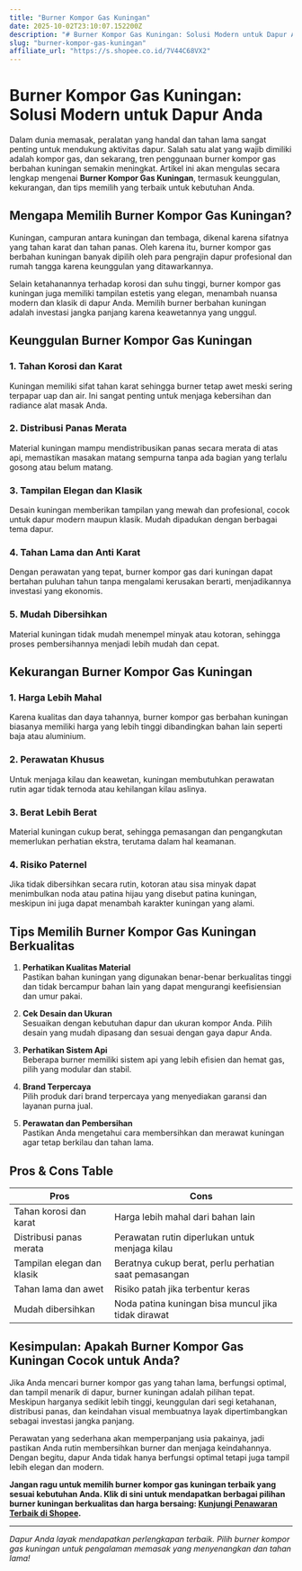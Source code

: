 ```yaml
---
title: "Burner Kompor Gas Kuningan"
date: 2025-10-02T23:10:07.152200Z
description: "# Burner Kompor Gas Kuningan: Solusi Modern untuk Dapur Anda..."
slug: "burner-kompor-gas-kuningan"
affiliate_url: "https://s.shopee.co.id/7V44C68VX2"
---
```

# Burner Kompor Gas Kuningan: Solusi Modern untuk Dapur Anda

Dalam dunia memasak, peralatan yang handal dan tahan lama sangat penting untuk mendukung aktivitas dapur. Salah satu alat yang wajib dimiliki adalah kompor gas, dan sekarang, tren penggunaan burner kompor gas berbahan kuningan semakin meningkat. Artikel ini akan mengulas secara lengkap mengenai **Burner Kompor Gas Kuningan**, termasuk keunggulan, kekurangan, dan tips memilih yang terbaik untuk kebutuhan Anda.

## Mengapa Memilih Burner Kompor Gas Kuningan?

Kuningan, campuran antara kuningan dan tembaga, dikenal karena sifatnya yang tahan karat dan tahan panas. Oleh karena itu, burner kompor gas berbahan kuningan banyak dipilih oleh para pengrajin dapur profesional dan rumah tangga karena keunggulan yang ditawarkannya.

Selain ketahanannya terhadap korosi dan suhu tinggi, burner kompor gas kuningan juga memiliki tampilan estetis yang elegan, menambah nuansa modern dan klasik di dapur Anda. Memilih burner berbahan kuningan adalah investasi jangka panjang karena keawetannya yang unggul.

## Keunggulan Burner Kompor Gas Kuningan

### 1. Tahan Korosi dan Karat
Kuningan memiliki sifat tahan karat sehingga burner tetap awet meski sering terpapar uap dan air. Ini sangat penting untuk menjaga kebersihan dan radiance alat masak Anda.

### 2. Distribusi Panas Merata
Material kuningan mampu mendistribusikan panas secara merata di atas api, memastikan masakan matang sempurna tanpa ada bagian yang terlalu gosong atau belum matang.

### 3. Tampilan Elegan dan Klasik
Desain kuningan memberikan tampilan yang mewah dan profesional, cocok untuk dapur modern maupun klasik. Mudah dipadukan dengan berbagai tema dapur.

### 4. Tahan Lama dan Anti Karat
Dengan perawatan yang tepat, burner kompor gas dari kuningan dapat bertahan puluhan tahun tanpa mengalami kerusakan berarti, menjadikannya investasi yang ekonomis.

### 5. Mudah Dibersihkan
Material kuningan tidak mudah menempel minyak atau kotoran, sehingga proses pembersihannya menjadi lebih mudah dan cepat.

## Kekurangan Burner Kompor Gas Kuningan

### 1. Harga Lebih Mahal
Karena kualitas dan daya tahannya, burner kompor gas berbahan kuningan biasanya memiliki harga yang lebih tinggi dibandingkan bahan lain seperti baja atau aluminium.

### 2. Perawatan Khusus
Untuk menjaga kilau dan keawetan, kuningan membutuhkan perawatan rutin agar tidak ternoda atau kehilangan kilau aslinya.

### 3. Berat Lebih Berat
Material kuningan cukup berat, sehingga pemasangan dan pengangkutan memerlukan perhatian ekstra, terutama dalam hal keamanan.

### 4. Risiko Paternel
Jika tidak dibersihkan secara rutin, kotoran atau sisa minyak dapat menimbulkan noda atau patina hijau yang disebut patina kuningan, meskipun ini juga dapat menambah karakter kuningan yang alami.

## Tips Memilih Burner Kompor Gas Kuningan Berkualitas

1. **Perhatikan Kualitas Material**  
Pastikan bahan kuningan yang digunakan benar-benar berkualitas tinggi dan tidak bercampur bahan lain yang dapat mengurangi keefisiensian dan umur pakai.

2. **Cek Desain dan Ukuran**  
Sesuaikan dengan kebutuhan dapur dan ukuran kompor Anda. Pilih desain yang mudah dipasang dan sesuai dengan gaya dapur Anda.

3. **Perhatikan Sistem Api**  
Beberapa burner memiliki sistem api yang lebih efisien dan hemat gas, pilih yang modular dan stabil.

4. **Brand Terpercaya**  
Pilih produk dari brand terpercaya yang menyediakan garansi dan layanan purna jual.

5. **Perawatan dan Pembersihan**  
Pastikan Anda mengetahui cara membersihkan dan merawat kuningan agar tetap berkilau dan tahan lama.

## Pros & Cons Table

| Pros                                              | Cons                                                     |
|---------------------------------------------------|----------------------------------------------------------|
| Tahan korosi dan karat                           | Harga lebih mahal dari bahan lain                      |
| Distribusi panas merata                          | Perawatan rutin diperlukan untuk menjaga kilau       |
| Tampilan elegan dan klasik                       | Beratnya cukup berat, perlu perhatian saat pemasangan |
| Tahan lama dan awet                              | Risiko patah jika terbentur keras                     |
| Mudah dibersihkan                                | Noda patina kuningan bisa muncul jika tidak dirawat |

## Kesimpulan: Apakah Burner Kompor Gas Kuningan Cocok untuk Anda?

Jika Anda mencari burner kompor gas yang tahan lama, berfungsi optimal, dan tampil menarik di dapur, burner kuningan adalah pilihan tepat. Meskipun harganya sedikit lebih tinggi, keunggulan dari segi ketahanan, distribusi panas, dan keindahan visual membuatnya layak dipertimbangkan sebagai investasi jangka panjang.

Perawatan yang sederhana akan memperpanjang usia pakainya, jadi pastikan Anda rutin membersihkan burner dan menjaga keindahannya. Dengan begitu, dapur Anda tidak hanya berfungsi optimal tetapi juga tampil lebih elegan dan modern.

**Jangan ragu untuk memilih burner kompor gas kuningan terbaik yang sesuai kebutuhan Anda. Klik di sini untuk mendapatkan berbagai pilihan burner kuningan berkualitas dan harga bersaing: [Kunjungi Penawaran Terbaik di Shopee](https://s.shopee.co.id/7V44C68VX2).**

---

*Dapur Anda layak mendapatkan perlengkapan terbaik. Pilih burner kompor gas kuningan untuk pengalaman memasak yang menyenangkan dan tahan lama!*